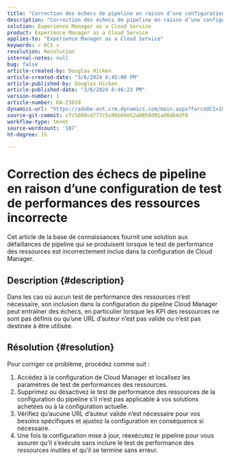 ```yaml
---
title: "Correction des échecs de pipeline en raison d’une configuration de test de performances des ressources incorrecte"
description: "Correction des échecs de pipeline en raison d’une configuration de test de performances des ressources incorrecte"
solution: Experience Manager as a Cloud Service
product: Experience Manager as a Cloud Service
applies-to: "Experience Manager as a Cloud Service"
keywords: « KCS »
resolution: Resolution
internal-notes: null
bug: false
article-created-by: Douglas Hicken
article-created-date: "3/6/2024 6:45:00 PM"
article-published-by: Douglas Hicken
article-published-date: "3/6/2024 6:46:23 PM"
version-number: 1
article-number: KA-23839
dynamics-url: "https://adobe-ent.crm.dynamics.com/main.aspx?forceUCI=1&pagetype=entityrecord&etn=knowledgearticle&id=f534b49e-e9db-ee11-904d-6045bd006793"
source-git-commit: cfc5080cd777c5c06b69e52a0059d91ad0db4df0
workflow-type: tm+mt
source-wordcount: '187'
ht-degree: 1%

---
```


# Correction des échecs de pipeline en raison d’une configuration de test de performances des ressources incorrecte


Cet article de la base de connaissances fournit une solution aux défaillances de pipeline qui se produisent lorsque le test de performance des ressources est incorrectement inclus dans la configuration de Cloud Manager.

## Description {#description}

Dans les cas où aucun test de performance des ressources n’est nécessaire, son inclusion dans la configuration du pipeline Cloud Manager peut entraîner des échecs, en particulier lorsque les KPI des ressources ne sont pas définis ou qu’une URL d’auteur n’est pas valide ou n’est pas destinée à être utilisée.

## Résolution {#resolution}


Pour corriger ce problème, procédez comme suit :
1. Accédez à la configuration de Cloud Manager et localisez les paramètres de test de performances des ressources.
2. Supprimez ou désactivez le test de performance des ressources de la configuration du pipeline s’il n’est pas applicable à vos solutions achetées ou à la configuration actuelle.
3. Vérifiez qu’aucune URL d’auteur valide n’est nécessaire pour vos besoins spécifiques et ajustez la configuration en conséquence si nécessaire.
4. Une fois la configuration mise à jour, réexécutez le pipeline pour vous assurer qu’il s’exécute sans inclure le test de performance des ressources inutiles et qu’il se termine sans erreur.
